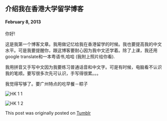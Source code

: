 ## 介绍我在香港大学留学博客

#### February 8, 2013

你好!

这是我第一个博客文章。我用做记忆给我在香港留学的时候。我也要提高我的中文水平。可是我要提醒你，跟这博客要耐心因为我中文还学着。除了上课，我还用google translate和一本粤语书,哈哈 (我附上照片给你看).

我用拼音又手写中文因为我要练习普通话音和中文字。可是有时候，电脑看不认识我的笔顺。要写很多次先可认识，手写得很累。。。

我觉得写够了。要广州特点的吃早餐－粽子

![HK 1 1](/img/hk/hk1_1.jpg)

![HK 1 2](/img/hk/hk1_2.png)

This post was originally posted on [Tumblr](http://myhkexperience.tumblr.com/)